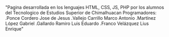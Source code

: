 "Pagina desarrollada en los lenguajes HTML, CSS, JS, PHP por los alumnos del Tecnologico de Estudios Superior de Chimalhuacan
Programadores:
.Ponce Cordero Jose de Jesus
.Vallejo Carrillo Marco Antonio
.Martínez López Gabriel
.Gallardo Ramiro Luis Eduardo
.Franco Velázquez Lius Enrique"
